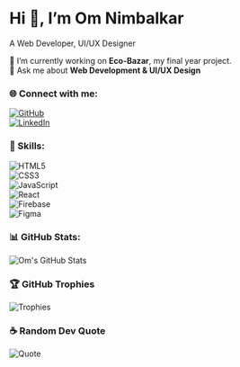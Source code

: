 # Hi 👋, I’m Om Nimbalkar  
A Web Developer, UI/UX Designer 

🔭 I’m currently working on **Eco-Bazar**, my final year project.  
💬 Ask me about **Web Development & UI/UX Design**  

### 🌐 Connect with me:  
[![GitHub](https://img.shields.io/badge/GitHub-omiinimbalkar-181717?style=for-the-badge&logo=github)](https://github.com/omiinimbalkar)  
[![LinkedIn](https://img.shields.io/badge/LinkedIn-blue?style=for-the-badge&logo=linkedin)](your-linkedin-url)  

### 🚀 Skills:  
![HTML5](https://img.shields.io/badge/HTML5-E34F26?style=for-the-badge&logo=html5&logoColor=white)  
![CSS3](https://img.shields.io/badge/CSS3-1572B6?style=for-the-badge&logo=css3&logoColor=white)  
![JavaScript](https://img.shields.io/badge/JavaScript-F7DF1E?style=for-the-badge&logo=javascript&logoColor=black)  
![React](https://img.shields.io/badge/React-61DAFB?style=for-the-badge&logo=react&logoColor=black)  
![Firebase](https://img.shields.io/badge/Firebase-FFCA28?style=for-the-badge&logo=firebase&logoColor=black)  
![Figma](https://img.shields.io/badge/Figma-F24E1E?style=for-the-badge&logo=figma&logoColor=white)  


### 📊 GitHub Stats:  
![Om's GitHub Stats](https://github-readme-stats.vercel.app/api?username=omiinimbalkar&show_icons=true&theme=dark)  

### 🏆 GitHub Trophies  
![Trophies](https://github-profile-trophy.vercel.app/?username=omiinimbalkar&theme=onedark&no-bg=true&no-frame=true)

### ☕ Random Dev Quote  
![Quote](https://quotes-github-readme.vercel.app/api?type=horizontal)

